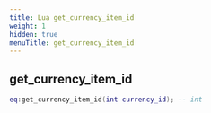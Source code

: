 ```yaml
---
title: Lua get_currency_item_id
weight: 1
hidden: true
menuTitle: get_currency_item_id
---
```

## get_currency_item_id
```lua
eq:get_currency_item_id(int currency_id); -- int
```